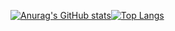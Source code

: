 [![Anurag's GitHub stats](https://github-readme-stats.vercel.app/api?username=RobsonTotti&count_private=true&show_icons=true&theme=tokyonight)](https://github.com/anuraghazra/github-readme-stats)[![Top Langs](https://github-readme-stats.vercel.app/api/top-langs/?username=RobsonTotti&layout=compact&count_private=true&show_icons=true&theme=tokyonight&langs_count=7)](https://github.com/anuraghazra/github-readme-stats)

